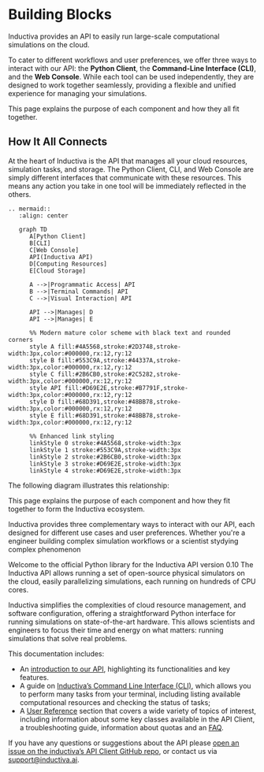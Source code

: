 # Building Blocks

Inductiva provides an API to easily run large-scale computational simulations on the cloud.

To cater to different workflows and user preferences, we offer three ways to interact with our API: the **Python Client**, the **Command-Line Interface (CLI)**, and the **Web Console**. While each tool can be used independently, they are designed to work together seamlessly, providing a flexible and unified experience for managing your simulations.

This page explains the purpose of each component and how they all fit together.

## How It All Connects

At the heart of Inductiva is the API that manages all your cloud resources, simulation tasks, and storage. The Python Client, CLI, and Web Console are simply different interfaces that communicate with these resources. This means any action you take in one tool will be immediately reflected in the others.


````{eval-rst}
.. mermaid::
   :align: center

   graph TD
      A[Python Client]
      B[CLI]
      C[Web Console]
      API(Inductiva API)
      D[Computing Resources]
      E[Cloud Storage]

      A -->|Programmatic Access| API
      B -->|Terminal Commands| API
      C -->|Visual Interaction| API

      API -->|Manages| D
      API -->|Manages| E

      %% Modern mature color scheme with black text and rounded corners
      style A fill:#4A5568,stroke:#2D3748,stroke-width:3px,color:#000000,rx:12,ry:12
      style B fill:#553C9A,stroke:#44337A,stroke-width:3px,color:#000000,rx:12,ry:12
      style C fill:#2B6CB0,stroke:#2C5282,stroke-width:3px,color:#000000,rx:12,ry:12
      style API fill:#D69E2E,stroke:#B7791F,stroke-width:3px,color:#000000,rx:12,ry:12
      style D fill:#68D391,stroke:#48BB78,stroke-width:3px,color:#000000,rx:12,ry:12
      style E fill:#68D391,stroke:#48BB78,stroke-width:3px,color:#000000,rx:12,ry:12

      %% Enhanced link styling
      linkStyle 0 stroke:#4A5568,stroke-width:3px
      linkStyle 1 stroke:#553C9A,stroke-width:3px
      linkStyle 2 stroke:#2B6CB0,stroke-width:3px
      linkStyle 3 stroke:#D69E2E,stroke-width:3px
      linkStyle 4 stroke:#D69E2E,stroke-width:3px

````


The following diagram illustrates this relationship:

This page explains the purpose of each component and how they fit together to form the Inductiva ecosystem.

Inductiva provides three complementary ways to interact with our API, each designed for different use cases and user preferences. Whether you're a engineer building complex simulation workflows or a scientist stydying complex phenomenon

Welcome to the official Python library for the Inductiva API version 0.10
The Inductiva API allows running a set of open-source physical
simulators on the cloud, easily parallelizing simulations, each running
on hundreds of CPU cores.

Inductiva simplifies the complexities of cloud resource management, and software
configuration, offering a straightforward Python interface for running simulations
on state-of-the-art hardware. This allows scientists and engineers to focus their
time and energy on what matters: running simulations that solve real problems.

This documentation includes:

- An [introduction to our API](../intro/how_it_works.md), highlighting its functionalities and key features.
- A guide on [Inductiva’s Command Line Interface (CLI)](../CLI/index.md), which
allows you to perform many tasks from your terminal, including listing available
computational resources and checking the status of tasks;
- A [User Reference](./computational_resources/index.md) section
that covers a wide variety of topics of interest, including information about
some key classes available in the API Client, a troubleshooting guide, information
about quotas and an [FAQ](../FAQ/index.md).

If you have any questions or suggestions about the API please
[open an issue on the inductiva’s API Client GitHub repo](https://github.com/inductiva/inductiva/issues),
or contact us via [support@inductiva.ai](mailto:support@inductiva.ai).
